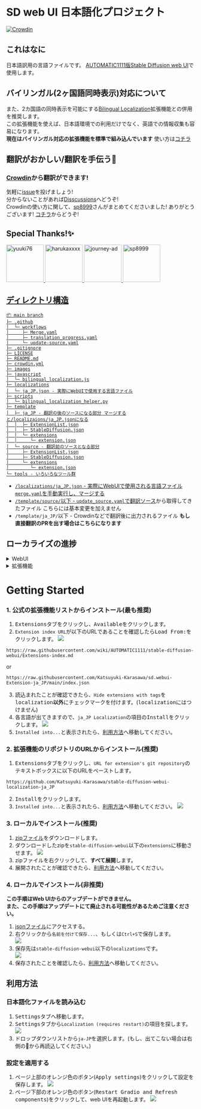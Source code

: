 # SD web UI 日本語化プロジェクト
[![Crowdin](https://badges.crowdin.net/stable-diffusion-webui-localization-ja_JP/localized.svg)](https://crowdin.com/project/stable-diffusion-webui-localization-ja_JP)

## これはなに
日本語訳用の言語ファイルです。 [AUTOMATIC1111版Stable Diffusion web UI](https://github.com/AUTOMATIC1111/stable-diffusion-webui)で使用します。

## バイリンガル(2ヶ国語同時表示)対応について
また、2カ国語の同時表示を可能にする[Bilingual Localization](https://github.com/journey-ad/sd-webui-bilingual-localization/blob/main/README_JA.md)拡張機能との併用を推奨します。  
この拡張機能を使えば、日本語環境での利用だけでなく、英語での情報収集も容易になります。  
**現在はバイリンガル対応の拡張機能を標準で組み込んでいます**  使い方は[コチラ](https://github.com/journey-ad/sd-webui-bilingual-localization/blob/main/README_JA.md)

## 翻訳がおかしい/翻訳を手伝う📘
### [Crowdin](https://crwd.in/stable-diffusion-webui-localization-ja_JP)から翻訳ができます!
気軽に[issue](https://github.com/Katsuyuki-Karasawa/stable-diffusion-webui-localization-ja_JP/issues)を投げましょう!  
分からないことがあれば[Disscussions](https://github.com/Katsuyuki-Karasawa/stable-diffusion-webui-localization-ja_JP/discussions)へどうぞ!  
Crowdinの使い方に関して、[sp8999](https://twitter.com/sp8999)さんがまとめてくださいました! ありがとうございます!
[コチラ](https://sp8999.com/stable-diffusion/2023/03/20/870/)からどうぞ!

## Special Thanks!✨
<a href=https://github.com/yuuki76/webui-localization-ja_JP><img src="https://github.com/yuuki76.png" alt="yuuki76" style="display: inline-block; width: 100px; height: 100px;">
<a href=https://github.com/harukaxxxx/stable-diffusion-webui-localization-source><img src="https://github.com/harukaxxxx.png" alt="harukaxxxx" style="display: inline-block; width: 100px; height: 100px;">
<a href=https://github.com/journey-ad/sd-webui-bilingual-localization><img src="https://github.com/journey-ad.png" alt="journey-ad" style="display: inline-block; width: 100px; height: 100px;">
<a href=https://sp8999.com/stable-diffusion/2023/03/20/870/><img src="https://pbs.twimg.com/profile_images/1611351286477377538/86YeQooS.jpg" alt="sp8999" style="display: inline-block; width: 100px; height: 100px;">

## ディレクトリ構造 
```
📦 main branch
├─ .github
│  └─ workflows
│     ├─ Merge.yaml
│     ├─ translation_progress.yaml
│     └─ update-source.yaml
├─ .gitignore
├─ LICENSE
├─ README.md
├─ crowdin.yml
├─ images
├─ javascript
│  └─ bilingual_localization.js
├─ localizations
│  └─ ja_JP.json - 実際にWebUIで使用する言語ファイル
├─ scripts
│  └─ bilingual_localization_helper.py
├─ template
│  ├─ ja_JP - 翻訳の後のソースになる部分 マージすると/localizaions/ja_JP.jsonになる
│  │  ├─ ExtensionList.json
│  │  ├─ StableDiffusion.json
│  │  └─ extensions
│  │     └─ extension.json
│  └─ source - 翻訳前のソースとなる部分
│     ├─ ExtensionList.json
│     ├─ StableDiffusion.json
│     └─ extensions
│        └─ extension.json
└─ tools - いろいろなツール群
```
 - `/localizations/ja_JP.json` - 実際にWebUIで使用される言語ファイル `merge.yaml`を手動実行し、マージする  
 - `/template/source/`以下 - `update_source.yaml`で[翻訳ソース](https://github.com/harukaxxxx/stable-diffusion-webui-localization-source)から取得してきたファイル こちらには基本変更を加えません  
 - `/template/ja_JP/`以下 - Crowdinなどで翻訳後に出力されるファイル **もし直接翻訳のPRを出す場合はこちらになります**

## ローカライズの進捗

<details>
<summary>WebUI</summary>

- [x] ![ExtensionList translated 100%](https://geps.dev/progress/100?dangerColor=c9f2dc&warningColor=6cc570&successColor=00ff7f) [ExtensionList](https://raw.githubusercontent.com/wiki/AUTOMATIC1111/stable-diffusion-webui/Extensions-index.md)
- [x] ![StableDiffusion translated 100%](https://geps.dev/progress/100?dangerColor=c9f2dc&warningColor=6cc570&successColor=00ff7f) [StableDiffusion](https://github.com/AUTOMATIC1111/stable-diffusion-webui)
</details>

<details>
<summary>拡張機能</summary>

- [x] ![DreamArtist-sd-webui-extension translated 100%](https://geps.dev/progress/100?dangerColor=c9f2dc&warningColor=6cc570&successColor=00ff7f) [DreamArtist-sd-webui-extension](https://github.com/7eu7d7/DreamArtist-sd-webui-extension)
- [x] ![Hypernetwork-Monkeypatch-Extension translated 100%](https://geps.dev/progress/100?dangerColor=c9f2dc&warningColor=6cc570&successColor=00ff7f) [Hypernetwork-Monkeypatch-Extension](https://github.com/aria1th/Hypernetwork-MonkeyPatch-Extension)
- [x] ![SD-latent-mirroring translated 100%](https://geps.dev/progress/100?dangerColor=c9f2dc&warningColor=6cc570&successColor=00ff7f) [SD-latent-mirroring](https://github.com/dfaker/SD-latent-mirroring)
- [x] ![a1111-sd-webui-haku-img translated 100%](https://geps.dev/progress/100?dangerColor=c9f2dc&warningColor=6cc570&successColor=00ff7f) [a1111-sd-webui-haku-img](https://github.com/KohakuBlueleaf/a1111-sd-webui-haku-img)
- [x] ![a1111-sd-webui-tagcomplete translated 100%](https://geps.dev/progress/100?dangerColor=c9f2dc&warningColor=6cc570&successColor=00ff7f) [a1111-sd-webui-tagcomplete](https://github.com/DominikDoom/a1111-sd-webui-tagcomplete)
- [x] ![a1111-stable-diffusion-webui-vram-estimator translated 100%](https://geps.dev/progress/100?dangerColor=c9f2dc&warningColor=6cc570&successColor=00ff7f) [a1111-stable-diffusion-webui-vram-estimator](https://github.com/space-nuko/a1111-stable-diffusion-webui-vram-estimator)
- [x] ![auto-sd-paint-ext translated 100%](https://geps.dev/progress/100?dangerColor=c9f2dc&warningColor=6cc570&successColor=00ff7f) [auto-sd-paint-ext](https://github.com/Interpause/auto-sd-paint-ext)
- [x] ![deforum-for-automatic1111-webui translated 100%](https://geps.dev/progress/100?dangerColor=c9f2dc&warningColor=6cc570&successColor=00ff7f) [deforum-for-automatic1111-webui](https://github.com/deforum-art/deforum-for-automatic1111-webui)
- [x] ![novelai-2-local-prompt translated 100%](https://geps.dev/progress/100?dangerColor=c9f2dc&warningColor=6cc570&successColor=00ff7f) [novelai-2-local-prompt](https://github.com/animerl/novelai-2-local-prompt)
- [x] ![openOutpaint-webUI-extension translated 100%](https://geps.dev/progress/100?dangerColor=c9f2dc&warningColor=6cc570&successColor=00ff7f) [openOutpaint-webUI-extension](https://github.com/zero01101/openOutpaint-webUI-extension)
- [x] ![openpose-editor translated 100%](https://geps.dev/progress/100?dangerColor=c9f2dc&warningColor=6cc570&successColor=00ff7f) [openpose-editor](https://github.com/fkunn1326/openpose-editor)
- [x] ![posex translated 100%](https://geps.dev/progress/100?dangerColor=c9f2dc&warningColor=6cc570&successColor=00ff7f) [posex](https://github.com/hnmr293/posex)
- [x] ![sd-3dmodel-loader translated 100%](https://geps.dev/progress/100?dangerColor=c9f2dc&warningColor=6cc570&successColor=00ff7f) [sd-3dmodel-loader](https://github.com/jtydhr88/sd-3dmodel-loader)
- [x] ![sd-dynamic-prompts translated 100%](https://geps.dev/progress/100?dangerColor=c9f2dc&warningColor=6cc570&successColor=00ff7f) [sd-dynamic-prompts](https://github.com/adieyal/sd-dynamic-prompts)
- [x] ![sd-model-preview-xd translated 100%](https://geps.dev/progress/100?dangerColor=c9f2dc&warningColor=6cc570&successColor=00ff7f) [sd-model-preview-xd](https://github.com/CurtisDS/sd-model-preview-xd)
- [x] ![sd-webui-additional-networks translated 100%](https://geps.dev/progress/100?dangerColor=c9f2dc&warningColor=6cc570&successColor=00ff7f) [sd-webui-additional-networks](https://github.com/kohya-ss/sd-webui-additional-networks)
- [x] ![sd-webui-bilingual-localization translated 100%](https://geps.dev/progress/100?dangerColor=c9f2dc&warningColor=6cc570&successColor=00ff7f) [sd-webui-bilingual-localization](https://github.com/journey-ad/sd-webui-bilingual-localization)
- [x] ![sd-webui-controlnet translated 100%](https://geps.dev/progress/100?dangerColor=c9f2dc&warningColor=6cc570&successColor=00ff7f) [sd-webui-controlnet](https://github.com/Mikubill/sd-webui-controlnet)
- [x] ![sd-webui-depth-lib translated 100%](https://geps.dev/progress/100?dangerColor=c9f2dc&warningColor=6cc570&successColor=00ff7f) [sd-webui-depth-lib](https://github.com/jexom/sd-webui-depth-lib)
- [x] ![sd-webui-llul translated 100%](https://geps.dev/progress/100?dangerColor=c9f2dc&warningColor=6cc570&successColor=00ff7f) [sd-webui-llul](https://github.com/hnmr293/sd-webui-llul)
- [x] ![sd-webui-tunnels translated 100%](https://geps.dev/progress/100?dangerColor=c9f2dc&warningColor=6cc570&successColor=00ff7f) [sd-webui-tunnels](https://github.com/Bing-su/sd-webui-tunnels)
- [x] ![sd_dreambooth_extension translated 100%](https://geps.dev/progress/100?dangerColor=c9f2dc&warningColor=6cc570&successColor=00ff7f) [sd_dreambooth_extension]()
- [x] ![sd_smartprocess translated 100%](https://geps.dev/progress/100?dangerColor=c9f2dc&warningColor=6cc570&successColor=00ff7f) [sd_smartprocess](https://github.com/d8ahazard/sd_smartprocess)
- [x] ![seed_travel translated 100%](https://geps.dev/progress/100?dangerColor=c9f2dc&warningColor=6cc570&successColor=00ff7f) [seed_travel](https://github.com/yownas/seed_travel)
- [x] ![stable-diffusion-webui-aesthetic-gradients translated 100%](https://geps.dev/progress/100?dangerColor=c9f2dc&warningColor=6cc570&successColor=00ff7f) [stable-diffusion-webui-aesthetic-gradients](https://github.com/AUTOMATIC1111/stable-diffusion-webui-aesthetic-gradients)
- [x] ![stable-diffusion-webui-aesthetic-image-scorer translated 100%](https://geps.dev/progress/100?dangerColor=c9f2dc&warningColor=6cc570&successColor=00ff7f) [stable-diffusion-webui-aesthetic-image-scorer](https://github.com/tsngo/stable-diffusion-webui-aesthetic-image-scorer)
- [x] ![stable-diffusion-webui-artists-to-study translated 100%](https://geps.dev/progress/100?dangerColor=c9f2dc&warningColor=6cc570&successColor=00ff7f) [stable-diffusion-webui-artists-to-study](https://github.com/camenduru/stable-diffusion-webui-artists-to-study)
- [x] ![stable-diffusion-webui-conditioning-highres-fix translated 100%](https://geps.dev/progress/100?dangerColor=c9f2dc&warningColor=6cc570&successColor=00ff7f) [stable-diffusion-webui-conditioning-highres-fix](https://github.com/klimaleksus/stable-diffusion-webui-conditioning-highres-fix)
- [x] ![stable-diffusion-webui-daam translated 100%](https://geps.dev/progress/100?dangerColor=c9f2dc&warningColor=6cc570&successColor=00ff7f) [stable-diffusion-webui-daam](https://github.com/toriato/stable-diffusion-webui-daam)
- [x] ![stable-diffusion-webui-dataset-tag-editor translated 100%](https://geps.dev/progress/100?dangerColor=c9f2dc&warningColor=6cc570&successColor=00ff7f) [stable-diffusion-webui-dataset-tag-editor](https://github.com/toshiaki1729/stable-diffusion-webui-dataset-tag-editor)
- [x] ![stable-diffusion-webui-depthmap-script translated 100%](https://geps.dev/progress/100?dangerColor=c9f2dc&warningColor=6cc570&successColor=00ff7f) [stable-diffusion-webui-depthmap-script](https://github.com/thygate/stable-diffusion-webui-depthmap-script)
- [x] ![stable-diffusion-webui-embedding-editor translated 100%](https://geps.dev/progress/100?dangerColor=c9f2dc&warningColor=6cc570&successColor=00ff7f) [stable-diffusion-webui-embedding-editor]()
- [x] ![stable-diffusion-webui-images-browser translated 100%](https://geps.dev/progress/100?dangerColor=c9f2dc&warningColor=6cc570&successColor=00ff7f) [stable-diffusion-webui-images-browser]()
- [x] ![stable-diffusion-webui-inspiration translated 100%](https://geps.dev/progress/100?dangerColor=c9f2dc&warningColor=6cc570&successColor=00ff7f) [stable-diffusion-webui-inspiration](https://github.com/yfszzx/stable-diffusion-webui-inspiration)
- [x] ![stable-diffusion-webui-pixelization translated 100%](https://geps.dev/progress/100?dangerColor=c9f2dc&warningColor=6cc570&successColor=00ff7f) [stable-diffusion-webui-pixelization](https://github.com/AUTOMATIC1111/stable-diffusion-webui-pixelization)
- [x] ![stable-diffusion-webui-randomize translated 100%](https://geps.dev/progress/100?dangerColor=c9f2dc&warningColor=6cc570&successColor=00ff7f) [stable-diffusion-webui-randomize]()
- [x] ![stable-diffusion-webui-text2prompt translated 100%](https://geps.dev/progress/100?dangerColor=c9f2dc&warningColor=6cc570&successColor=00ff7f) [stable-diffusion-webui-text2prompt](https://github.com/toshiaki1729/stable-diffusion-webui-text2prompt)
- [x] ![stable-diffusion-webui-tokenizer translated 100%](https://geps.dev/progress/100?dangerColor=c9f2dc&warningColor=6cc570&successColor=00ff7f) [stable-diffusion-webui-tokenizer](https://github.com/AUTOMATIC1111/stable-diffusion-webui-tokenizer)
- [x] ![stable-diffusion-webui-two-shot translated 100%](https://geps.dev/progress/100?dangerColor=c9f2dc&warningColor=6cc570&successColor=00ff7f) [stable-diffusion-webui-two-shot](https://github.com/opparco/stable-diffusion-webui-two-shot)
- [x] ![training-picker translated 100%](https://geps.dev/progress/100?dangerColor=c9f2dc&warningColor=6cc570&successColor=00ff7f) [training-picker](https://github.com/Maurdekye/training-picker)
- [x] ![ultimate-upscale-for-automatic1111 translated 100%](https://geps.dev/progress/100?dangerColor=c9f2dc&warningColor=6cc570&successColor=00ff7f) [ultimate-upscale-for-automatic1111](https://github.com/Coyote-A/ultimate-upscale-for-automatic1111)
- [x] ![unprompted translated 100%](https://geps.dev/progress/100?dangerColor=c9f2dc&warningColor=6cc570&successColor=00ff7f) [unprompted](https://github.com/ThereforeGames/unprompted)
- [x] ![multidiffusion-upscaler-for-automatic1111 translated 100%](https://geps.dev/progress/100?dangerColor=c9f2dc&warningColor=6cc570&successColor=00ff7f) [multidiffusion-upscaler-for-automatic1111](https://github.com/pkuliyi2015/multidiffusion-upscaler-for-automatic1111)
- [x] ![stable-diffusion-webui-rembg translated 100%](https://geps.dev/progress/100?dangerColor=c9f2dc&warningColor=6cc570&successColor=00ff7f) [stable-diffusion-webui-rembg](https://github.com/AUTOMATIC1111/stable-diffusion-webui-rembg)
- [x] ![shift-attention translated 100%](https://geps.dev/progress/100?dangerColor=c9f2dc&warningColor=6cc570&successColor=00ff7f) [shift-attention](https://github.com/yownas/shift-attention)
</details>

# Getting Started
### 1. 公式の拡張機能リストからインストール(最も推奨)
1. <kbd>Extensions</kbd>タブをクリックし、<kbd>Available</kbd>をクリックします。
2. `Extension index URL`が以下のURLであることを確認したら<kbd>Load From:</kbd>をクリックします。
![](./images/official-extensions-list1.png)
```
https://raw.githubusercontent.com/wiki/AUTOMATIC1111/stable-diffusion-webui/Extensions-index.md
```
or
```
https://raw.githubusercontent.com/Katsuyuki-Karasawa/sd.webui-Extension-ja_JP/main/index.json
```

3. 読込まれたことが確認できたら、`Hide extensions with tags`を<kbd>localization</kbd>**以外**にチェックマークを付けます。(<kbd>localization</kbd>にはつけません)
4. 各言語が出てきますので、`ja_JP Localization`の項目の<kbd>Install</kbd>をクリックします。
![](./images/official-extensions-list2.png)
5. `Installed into...`と表示されたら、[利用方法](#利用方法)へ移動してください。


### 2. 拡張機能のリポジトリのURLからインストール(推奨)
1. <kbd>Extensions</kbd>タブをクリックし、`URL for extension's git repository`のテキストボックスに以下のURLをペーストします。
```
https://github.com/Katsuyuki-Karasawa/stable-diffusion-webui-localization-ja_JP
```
2. <kbd>Install</kbd>をクリックします。
3. `Installed into...`と表示されたら、[利用方法](#利用方法)へ移動してください。
![](./images/install-from-url.png)


### 3. ローカルでインストール(推奨)
1. [zipファイル](https://github.com/Katsuyuki-Karasawa/stable-diffusion-webui-localization-ja_JP/archive/refs/heads/main.zip)をダウンロードします。
2. ダウンロードしたzipを`stable-diffusion-webui`以下の`extensions`に移動させます。
![](./images/local-install-dir.png)
3. zipファイルを右クリックして、**すべて展開**します。
4. 展開されたことが確認できたら、[利用方法](#利用方法)へ移動してください。

### 4. ローカルでインストール(非推奨)
**この手順はWeb UIからのアップデートができません。**  
**また、この手順はアップデートにて廃止される可能性があるためご注意ください。**  
1. [jsonファイル](https://raw.githubusercontent.com/Katsuyuki-Karasawa/stable-diffusion-webui-localization-ja_JP/main/localizations/ja_JP.json)にアクセスする。
2. 右クリックから`名前を付けて保存...`、もしくは`Ctrl+S`で保存します。  
![](./images/save-json.png)
3. 保存先は`stable-diffusion-webui`以下の`localizations`です。  
![](./images/local-json-dir.png)
4. 保存されたことを確認したら、[利用方法](#利用方法)へ移動してください。  


## 利用方法
### 日本語化ファイルを読み込む
1. <kbd>Settings</kbd>タブへ移動します。
2. <kbd>Settings</kbd>タブから`Localization (requires restart)`の項目を探します。
![](./images/localozation-section.png)
3. ドロップダウンリストから`ja-JP`を選択します。(もし、出てこない場合は右側の🔄から再読込してください。)

### 設定を適用する
1. ページ上部のオレンジ色のボタン(<kbd>Apply settings</kbd>)をクリックして設定を保存します。
![](https://user-images.githubusercontent.com/60730393/202901412-26765c04-e69c-4beb-a56b-9e310ed273ca.png)
2. ページ下部のオレンジ色のボタン(<kbd>Restart Gradio and Refresh components</kbd>)をクリックして、web UIを再起動します。
![](https://user-images.githubusercontent.com/60730393/202901401-de7d34e9-67c6-4f39-8f5f-b0c0c7a58b54.png)
